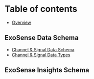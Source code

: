# Table of contents

* [Overview](README.md)

## ExoSense Data Schema

* [Channel & Signal Data Schema](exosense-data-schema/exosense-tm-channel-and-signal-data-schema.md)
* [Channel & Signal Data Types](exosense-data-schema/exosense-tm-channel-and-signal-data-types.md)

## ExoSense Insights Schema <a id="exosense-insights"></a>

